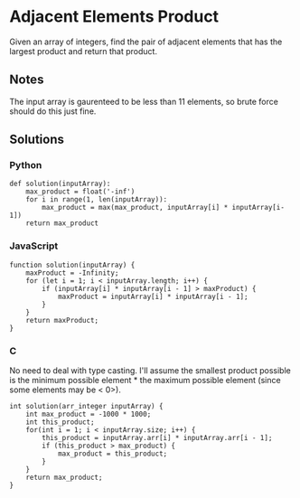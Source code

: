 # Adjacent Elements Product 
Given an array of integers, find the pair of adjacent elements that has the largest product and return that product.

## Notes
The input array is gaurenteed to be less than 11 elements, so brute force should do this just fine.

## Solutions

### Python
```
def solution(inputArray):
    max_product = float('-inf')
    for i in range(1, len(inputArray)):
        max_product = max(max_product, inputArray[i] * inputArray[i-1])
    return max_product
```

### JavaScript
```
function solution(inputArray) {
    maxProduct = -Infinity;
    for (let i = 1; i < inputArray.length; i++) {
        if (inputArray[i] * inputArray[i - 1] > maxProduct) {
            maxProduct = inputArray[i] * inputArray[i - 1];
        }
    }
    return maxProduct;
}
```

### C
No need to deal with type casting. I'll assume the smallest product possible is the minimum possible element * the maximum possible element (since some elements may be < 0>).
```
int solution(arr_integer inputArray) {
    int max_product = -1000 * 1000;
    int this_product;
    for(int i = 1; i < inputArray.size; i++) {
        this_product = inputArray.arr[i] * inputArray.arr[i - 1];
        if (this_product > max_product) {
            max_product = this_product;
        }
    }
    return max_product;
}
```